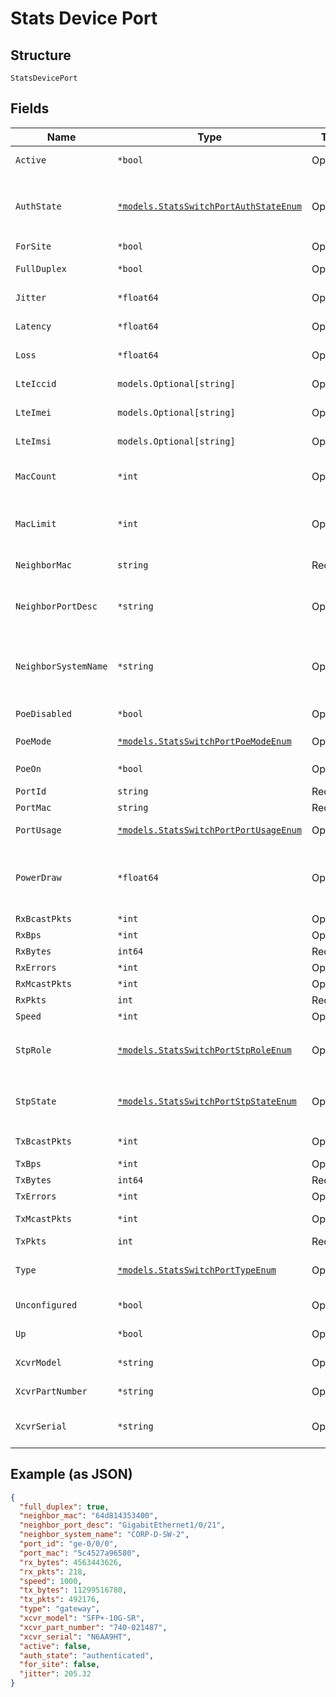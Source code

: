 
# Stats Device Port

## Structure

`StatsDevicePort`

## Fields

| Name | Type | Tags | Description |
|  --- | --- | --- | --- |
| `Active` | `*bool` | Optional | Indicates if interface is active/inactive |
| `AuthState` | [`*models.StatsSwitchPortAuthStateEnum`](../../doc/models/stats-switch-port-auth-state-enum.md) | Optional | if `up`==`true` and has Authenticator role. enum: `authenticated`, `authenticating`, `held`, `init` |
| `ForSite` | `*bool` | Optional | - |
| `FullDuplex` | `*bool` | Optional | indicates full or half duplex |
| `Jitter` | `*float64` | Optional | Last sampled jitter of the interface |
| `Latency` | `*float64` | Optional | Last sampled latency of the interface |
| `Loss` | `*float64` | Optional | Last sampled loss of the interface |
| `LteIccid` | `models.Optional[string]` | Optional | LTE ICCID value, Check for null/empty |
| `LteImei` | `models.Optional[string]` | Optional | LTE IMEI value, Check for null/empty |
| `LteImsi` | `models.Optional[string]` | Optional | LTE IMSI value, Check for null/empty |
| `MacCount` | `*int` | Optional | Number of mac addresses in the forwarding table |
| `MacLimit` | `*int` | Optional | Limit on number of dynamically learned macs<br>**Constraints**: `>= 0` |
| `NeighborMac` | `string` | Required | chassis identifier of the chassis type listed |
| `NeighborPortDesc` | `*string` | Optional | description supplied by the system on the interface E.g. “GigabitEthernet2/0/39” |
| `NeighborSystemName` | `*string` | Optional | name supplied by the system on the interface E.g. neighbor system name E.g. “Kumar-Acc-SW.mist.local” |
| `PoeDisabled` | `*bool` | Optional | is the POE configured not be disabled. |
| `PoeMode` | [`*models.StatsSwitchPortPoeModeEnum`](../../doc/models/stats-switch-port-poe-mode-enum.md) | Optional | enum: `802.3af`, `802.3at`, `802.3bt` |
| `PoeOn` | `*bool` | Optional | is the device attached to POE |
| `PortId` | `string` | Required | - |
| `PortMac` | `string` | Required | interface mac address |
| `PortUsage` | [`*models.StatsSwitchPortPortUsageEnum`](../../doc/models/stats-switch-port-port-usage-enum.md) | Optional | gateway port usage. enum: `lan` |
| `PowerDraw` | `*float64` | Optional | Amount of power being used by the interface at the time the command is executed. Unit in watts. |
| `RxBcastPkts` | `*int` | Optional | Broadcast input packets |
| `RxBps` | `*int` | Optional | Input rate |
| `RxBytes` | `int64` | Required | rx bytes |
| `RxErrors` | `*int` | Optional | Input errors |
| `RxMcastPkts` | `*int` | Optional | Multicast input packets |
| `RxPkts` | `int` | Required | rx packets |
| `Speed` | `*int` | Optional | port speed |
| `StpRole` | [`*models.StatsSwitchPortStpRoleEnum`](../../doc/models/stats-switch-port-stp-role-enum.md) | Optional | if `up`==`true`. enum: `alternate`, `backup`, `designated`, `root`, `root-prevented` |
| `StpState` | [`*models.StatsSwitchPortStpStateEnum`](../../doc/models/stats-switch-port-stp-state-enum.md) | Optional | if `up`==`true`. enum: `blocking`, `disabled`, `forwarding`, `learning`, `listening` |
| `TxBcastPkts` | `*int` | Optional | Broadcast output packets |
| `TxBps` | `*int` | Optional | Output rate |
| `TxBytes` | `int64` | Required | tx bytes |
| `TxErrors` | `*int` | Optional | Output errors |
| `TxMcastPkts` | `*int` | Optional | Multicast output packets |
| `TxPkts` | `int` | Required | tx packets |
| `Type` | [`*models.StatsSwitchPortTypeEnum`](../../doc/models/stats-switch-port-type-enum.md) | Optional | device type. enum: `ap`, `ble`, `gateway`, `mxedge`, `nac`, `switch` |
| `Unconfigured` | `*bool` | Optional | indicates if interface is unconfigured |
| `Up` | `*bool` | Optional | indicates if interface is up |
| `XcvrModel` | `*string` | Optional | Optic Slot ModelName, Check for null/empty |
| `XcvrPartNumber` | `*string` | Optional | Optic Slot Partnumber, Check for null/empty |
| `XcvrSerial` | `*string` | Optional | Optic Slot SerialNumber, Check for null/empty |

## Example (as JSON)

```json
{
  "full_duplex": true,
  "neighbor_mac": "64d814353400",
  "neighbor_port_desc": "GigabitEthernet1/0/21",
  "neighbor_system_name": "CORP-D-SW-2",
  "port_id": "ge-0/0/0",
  "port_mac": "5c4527a96580",
  "rx_bytes": 4563443626,
  "rx_pkts": 218,
  "speed": 1000,
  "tx_bytes": 11299516780,
  "tx_pkts": 492176,
  "type": "gateway",
  "xcvr_model": "SFP+-10G-SR",
  "xcvr_part_number": "740-021487",
  "xcvr_serial": "N6AA9HT",
  "active": false,
  "auth_state": "authenticated",
  "for_site": false,
  "jitter": 205.32
}
```

